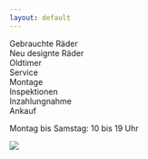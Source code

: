 ```yaml
---
layout: default
---
```

<div id='offer'>
Gebrauchte Räder<br>
Neu designte Räder<br>
Oldtimer<br>
Service<br> 
Montage<br>
Inspektionen<br>
Inzahlungnahme<br>
Ankauf
</div>


<div id='map'></div>

<div id='hours'>
<p>Montag bis Samstag: 10 bis 19 Uhr</p>
</div>

<div id='ribbon'>
<img src="{{ content }}/images/ribbon.png"></img>
</div>


<script>
// var map = L.mapbox.map('map', 'chichi.i67bj050', { zoomControl:false })
//     .setView([52.481108,13.426183], 16);

var map = L.mapbox.map('map', 'chichi.i725d13j', { zoomControl:false })
    .setView([52.486334,13.426237], 14);

var featureLayer = L.mapbox.featureLayer({
        type: 'FeatureCollection',
        features: [{
            type: 'Feature',
            properties: {
                'size': 5,
                'marker-color': '#ff0099'
            },
            geometry: {
                type: 'Point',
                coordinates: [13.426183,52.481108]
            }
        }]
    })
    .addTo(map);

featureLayer.eachLayer(function(layer) {
    var popupContent=document.createElement('p');
    popupContent.id = 'popup';
    popupContent.innerHTML='<b>ChiChi</b><br>Flughafen Straße 50<br>12053 Berlin';
    layer.bindPopup(popupContent).openPopup();
});
</script>



    



